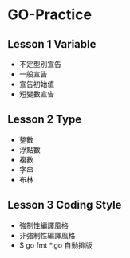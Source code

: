# GO-Practice

## Lesson 1 Variable
 - 不定型別宣告
 - 一般宣告
 - 宣告初始值
 - 短變數宣告
## Lesson 2 Type
 - 整數
 - 浮點數
 - 複數
 - 字串
 - 布林
## Lesson 3 Coding Style
 - 強制性編譯風格
 - 非強制性編譯風格
 - $ go fmt *.go 自動排版
